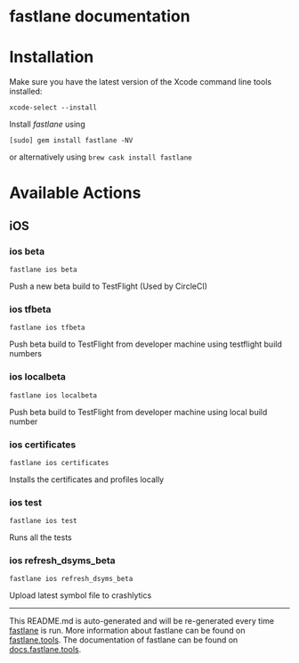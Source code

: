 fastlane documentation
================
# Installation

Make sure you have the latest version of the Xcode command line tools installed:

```
xcode-select --install
```

Install _fastlane_ using
```
[sudo] gem install fastlane -NV
```
or alternatively using `brew cask install fastlane`

# Available Actions
## iOS
### ios beta
```
fastlane ios beta
```
Push a new beta build to TestFlight (Used by CircleCI)
### ios tfbeta
```
fastlane ios tfbeta
```
Push beta build to TestFlight from developer machine using testflight build numbers
### ios localbeta
```
fastlane ios localbeta
```
Push beta build to TestFlight from developer machine using local build number
### ios certificates
```
fastlane ios certificates
```
Installs the certificates and profiles locally
### ios test
```
fastlane ios test
```
Runs all the tests
### ios refresh_dsyms_beta
```
fastlane ios refresh_dsyms_beta
```
Upload latest symbol file to crashlytics

----

This README.md is auto-generated and will be re-generated every time [fastlane](https://fastlane.tools) is run.
More information about fastlane can be found on [fastlane.tools](https://fastlane.tools).
The documentation of fastlane can be found on [docs.fastlane.tools](https://docs.fastlane.tools).
